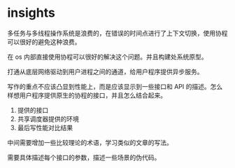 # insights

多任务与多线程操作系统是浪费的，在错误的时间点进行了上下文切换，使用协程可以很好的避免这种浪费。

在 os 内部直接使用协程可以很好的解决这个问题。并且构建处系统原型。

打通从底层网络驱动到用户进程之间的通道，给用户程序提供异步服务。

写作的重点不应该凸显到性能上，而是应该显示到一些接口和 API 的描述。怎么样想用户程序提供原生的协程的接口，并且怎么结合起来。

1. 提供的接口
2. 共享调度器提供的环境
3. 最后写性能对比结果

中间需要增加一些比较理论的术语，学习类似的文章的写法。

需要具体描述每个接口的参数，描述一些场景的伪代码。

